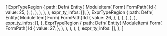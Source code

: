 [
    ExprTypeRegion {
        path: Defn(
            Entity(
                ModuleItem(
                    Form(
                        FormPath(
                            Id {
                                value: 25,
                            },
                        ),
                    ),
                ),
            ),
        ),
        expr_ty_infos: [],
    },
    ExprTypeRegion {
        path: Defn(
            Entity(
                ModuleItem(
                    Form(
                        FormPath(
                            Id {
                                value: 26,
                            },
                        ),
                    ),
                ),
            ),
        ),
        expr_ty_infos: [],
    },
    ExprTypeRegion {
        path: Defn(
            Entity(
                ModuleItem(
                    Form(
                        FormPath(
                            Id {
                                value: 27,
                            },
                        ),
                    ),
                ),
            ),
        ),
        expr_ty_infos: [],
    },
]